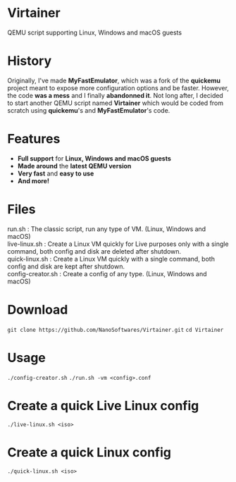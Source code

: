 # Virtainer
QEMU script supporting Linux, Windows and macOS guests

# History
Originally, I've made **MyFastEmulator**, which was a fork of the **quickemu** project meant to expose more configuration options and be faster. However, the code **was a mess** and I finally **abandonned it**. Not long after, I decided to start another QEMU script named **Virtainer** which would be coded from scratch using **quickemu**'s and **MyFastEmulator**'s code.

# Features
- **Full support** for **Linux, Windows and macOS guests**
- **Made around** the **latest QEMU version**
- **Very fast** and **easy to use**
- **And more!**

# Files
run.sh : The classic script, run any type of VM. (Linux, Windows and macOS)<br/>
live-linux.sh : Create a Linux VM quickly for Live purposes only with a single command, both config and disk are deleted after shutdown.<br/>
quick-linux.sh : Create a Linux VM quickly with a single command, both config and disk are kept after shutdown.<br/>
config-creator.sh : Create a config of any type. (Linux, Windows and macOS)

# Download
``git clone https://github.com/NanoSoftwares/Virtainer.git``
``cd Virtainer``

# Usage
``./config-creator.sh``
``./run.sh -vm <config>.conf``

# Create a quick Live Linux config
``./live-linux.sh <iso>``

# Create a quick Linux config
``./quick-linux.sh <iso>``

